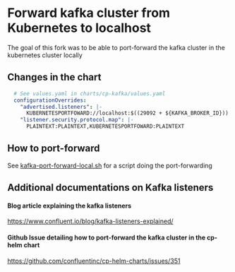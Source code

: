 # Forward kafka cluster from Kubernetes to localhost

The goal of this fork was to be able to port-forward the kafka cluster in the kubernetes cluster locally

## Changes in the chart

```yaml
  # See values.yaml in charts/cp-kafka/values.yaml
  configurationOverrides:
    "advertised.listeners": |-
      KUBERNETESPORTFOWARD://localhost:$((29092 + ${KAFKA_BROKER_ID}))
    "listener.security.protocol.map": |-
      PLAINTEXT:PLAINTEXT,KUBERNETESPORTFOWARD:PLAINTEXT
```

## How to port-forward
See [kafka-port-forward-local.sh](./kafka-port-forward-local.sh) for a script doing the port-forwarding

## Additional documentations on Kafka listeners

#### Blog article explaining the kafka listeners
https://www.confluent.io/blog/kafka-listeners-explained/

#### Github Issue detailing how to port-forward the kafka cluster in the cp-helm chart
https://github.com/confluentinc/cp-helm-charts/issues/351